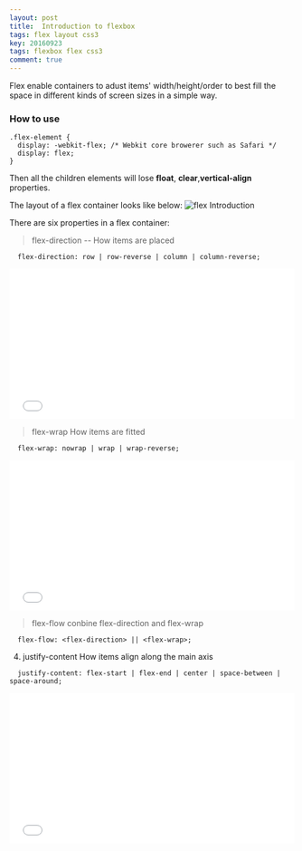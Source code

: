 ```yaml
---
layout: post
title:  Introduction to flexbox
tags: flex layout css3
key: 20160923
tags: flexbox flex css3
comment: true
---
```


Flex enable containers to adust items' width/height/order to best fill the space in different kinds of screen sizes in a simple way.

### How to use

```
.flex-element {
  display: -webkit-flex; /* Webkit core browerer such as Safari */
  display: flex;
}
```
Then all the children elements will lose **float**, **clear**,**vertical-align** properties.

The layout of a flex container looks like below:
![flex Introduction]({{site.baseurl}}/assets/img/flex-introduce.png)

There are six properties in a flex container:

> flex-direction -- How items are placed

  ```
    flex-direction: row | row-reverse | column | column-reverse;
  ```

<iframe height='265' scrolling='no' src='//codepen.io/jerry153fish/embed/JRBGQZ/?height=265&theme-id=0&default-tab=html&embed-version=2' frameborder='no' allowtransparency='true' allowfullscreen='true' style='width: 100%;'>See the Pen <a href='http://codepen.io/jerry153fish/pen/JRBGQZ/'>JRBGQZ</a> by jerry153fish (<a href='http://codepen.io/jerry153fish'>@jerry153fish</a>) on <a href='http://codepen.io'>CodePen</a>.
</iframe>

> flex-wrap How items are fitted

```
  flex-wrap: nowrap | wrap | wrap-reverse;
```

<iframe height='265' scrolling='no' src='//codepen.io/jerry153fish/embed/GjBqPB/?height=265&theme-id=0&default-tab=html,result&embed-version=2' frameborder='no' allowtransparency='true' allowfullscreen='true' style='width: 100%;'>See the Pen <a href='http://codepen.io/jerry153fish/pen/GjBqPB/'>flex-wrap</a> by jerry153fish (<a href='http://codepen.io/jerry153fish'>@jerry153fish</a>) on <a href='http://codepen.io'>CodePen</a>.
</iframe>


> flex-flow conbine flex-direction and flex-wrap


```
  flex-flow: <flex-direction> || <flex-wrap>;
```


4. justify-content How items align along the main axis


```
  justify-content: flex-start | flex-end | center | space-between | space-around;
```

<iframe height='265' scrolling='no' src='//codepen.io/jerry153fish/embed/LRJjmd/?height=265&theme-id=0&default-tab=html,result&embed-version=2' frameborder='no' allowtransparency='true' allowfullscreen='true' style='width: 100%;'>See the Pen <a href='http://codepen.io/jerry153fish/pen/LRJjmd/'>justify-content</a> by jerry153fish (<a href='http://codepen.io/jerry153fish'>@jerry153fish</a>) on <a href='http://codepen.io'>CodePen</a>.
</iframe>

